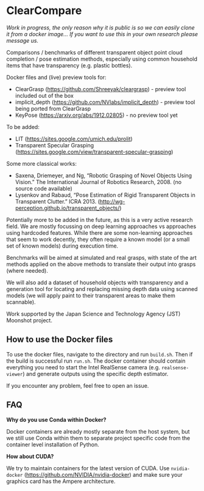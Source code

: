 # ClearCompare

_Work in progress, the only reason why it is public is so we can easily clone it from a docker image... If you want to use this in your own research please message us._

Comparisons / benchmarks of different transparent object point cloud completion / pose estimation methods, especially using common household items that have transparency (e.g. plastic bottles).

Docker files and (live) preview tools for:
* ClearGrasp (https://github.com/Shreeyak/cleargrasp) - preview tool included out of the box
* implicit\_depth (https://github.com/NVlabs/implicit_depth) - preview tool being ported from ClearGrasp
* KeyPose (https://arxiv.org/abs/1912.02805) - no preview tool yet

To be added:
* LIT (https://sites.google.com/umich.edu/prolit)
* Transparent Specular Grasping (https://sites.google.com/view/transparent-specular-grasping)

Some more classical works:
* Saxena, Driemeyer, and Ng, “Robotic Grasping of Novel Objects Using Vision.” The International Journal of Robotics Research, 2008. (no source code available)
* Lysenkov and Rabaud, “Pose Estimation of Rigid Transparent Objects in Transparent Clutter.” ICRA 2013. (http://wg-perception.github.io/transparent_objects/)


Potentially more to be added in the future, as this is a very active research field. We are mostly focussing on deep learning approaches vs approaches using hardcoded features. While there are some non-learning approaches that seem to work decently, they often require a known model (or a small set of known models) during execution time.

Benchmarks will be aimed at simulated and real grasps, with state of the art methods applied on the above methods to translate their output into grasps (where needed).

We will also add a dataset of household objects with transparency and a generation tool for locating and replacing missing depth data using scanned models (we will apply paint to their transparent areas to make them scannable).

Work supported by the Japan Science and Technology Agency (JST) Moonshot project.

## How to use the Docker files

To use the docker files, navigate to the directory and run `build.sh`. Then if the build is successful run `run.sh`. The docker container should contain everything you need to start the Intel RealSense camera (e.g. `realsense-viewer`) and generate outputs using the specific depth estimator.

If you encounter any problem, feel free to open an issue.

## FAQ

**Why do you use Conda within Docker?**

Docker containers are already mostly separate from the host system, but we still use Conda within them to separate project specific code from the container level installation of Python.

**How about CUDA?**

We try to maintain containers for the latest version of CUDA. Use `nvidia-docker` (https://github.com/NVIDIA/nvidia-docker) and make sure your graphics card has the Ampere architecture.
